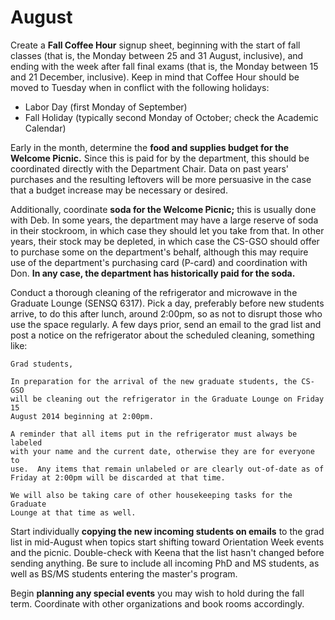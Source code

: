 # August

Create a **Fall Coffee Hour** signup sheet, beginning with the start of fall
classes (that is, the Monday between 25 and 31 August, inclusive), and ending
with the week after fall final exams (that is, the Monday between 15 and 21
December, inclusive).  Keep in mind that Coffee Hour should be moved to Tuesday
when in conflict with the following holidays:

* Labor Day (first Monday of September)
* Fall Holiday (typically second Monday of October; check the Academic Calendar)

Early in the month, determine the **food and supplies budget for the Welcome
Picnic.** Since this is paid for by the department, this should be coordinated
directly with the Department Chair.  Data on past years' purchases and the
resulting leftovers will be more persuasive in the case that a budget increase
may be necessary or desired.

Additionally, coordinate **soda for the Welcome Picnic;** this is usually done
with Deb.  In some years, the department may have a large reserve of soda in
their stockroom, in which case they should let you take from that.  In other
years, their stock may be depleted, in which case the CS-GSO should offer to
purchase some on the department's behalf, although this may require use of the
department's purchasing card (P-card) and coordination with Don.  **In any
case, the department has historically paid for the soda.**

Conduct a thorough cleaning of the refrigerator and microwave in the Graduate
Lounge (SENSQ 6317).  Pick a day, preferably before new students arrive, to do
this after lunch, around 2:00pm, so as not to disrupt those who use the space
regularly.  A few days prior, send an email to the grad list and post a notice
on the refrigerator about the scheduled cleaning, something like:

	Grad students,

	In preparation for the arrival of the new graduate students, the CS-GSO
    will be cleaning out the refrigerator in the Graduate Lounge on Friday 15
    August 2014 beginning at 2:00pm.

	A reminder that all items put in the refrigerator must always be labeled
    with your name and the current date, otherwise they are for everyone to
    use.  Any items that remain unlabeled or are clearly out-of-date as of
    Friday at 2:00pm will be discarded at that time.

	We will also be taking care of other housekeeping tasks for the Graduate
    Lounge at that time as well.

Start individually **copying the new incoming students on emails** to the grad
list in mid-August when topics start shifting toward Orientation Week events
and the picnic.  Double-check with Keena that the list hasn't changed before
sending anything.  Be sure to include all incoming PhD and MS students, as well
as BS/MS students entering the master's program.

Begin **planning any special events** you may wish to hold during the fall
term.  Coordinate with other organizations and book rooms accordingly.


